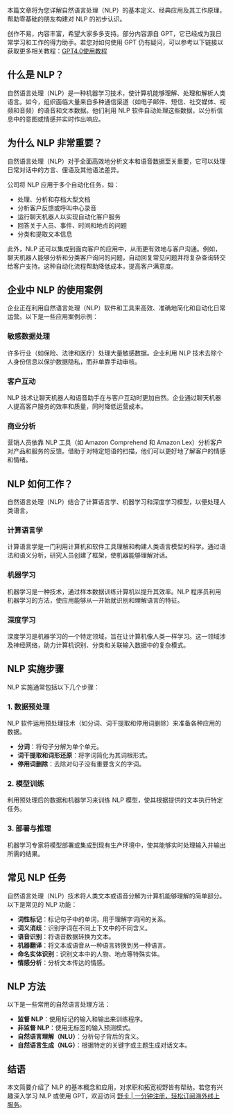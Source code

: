 本篇文章将为您详解自然语言处理（NLP）的基本定义、经典应用及其工作原理，帮助零基础的朋友构建对 NLP 的初步认识。

创作不易，内容丰富，希望大家多多支持。部分内容源自 GPT，它已经成为我日常学习和工作的得力助手。若您对如何使用 GPT 仍有疑问，可以参考以下链接以获取更多相关教程：[GPT4.0使用教程](https://yuuxi777.github.io/2024/02/01/chatgpt/)

## 什么是 NLP？

自然语言处理（NLP）是一种机器学习技术，使计算机能够理解、处理和解析人类语言。如今，组织面临大量来自多种通信渠道（如电子邮件、短信、社交媒体、视频和音频）的语音和文本数据。他们利用 NLP 软件自动处理这些数据，以分析信息中的意图或情感并实时作出响应。

## 为什么 NLP 非常重要？

自然语言处理（NLP）对于全面高效地分析文本和语音数据至关重要，它可以处理日常对话中的方言、俚语及其他语法差异。

公司将 NLP 应用于多个自动化任务，如：
- 处理、分析和存档大型文档
- 分析客户反馈或呼叫中心录音
- 运行聊天机器人以实现自动化客户服务
- 回答关于人员、事件、时间和地点的问题
- 分类和提取文本信息

此外，NLP 还可以集成到面向客户的应用中，从而更有效地与客户沟通。例如，聊天机器人能够分析和分类客户询问的问题，自动回复常见问题并将复杂查询转交给客户支持。这种自动化流程帮助降低成本，提高客户满意度。

## 企业中 NLP 的使用案例

企业正在利用自然语言处理（NLP）软件和工具来高效、准确地简化和自动化日常运营。以下是一些应用案例示例：

### 敏感数据处理

许多行业（如保险、法律和医疗）处理大量敏感数据。企业利用 NLP 技术去除个人身份信息以保护数据隐私，而非单靠手动审核。

### 客户互动

NLP 技术让聊天机器人和语音助手在与客户互动时更加自然。企业通过聊天机器人提高客户服务的效率和质量，同时降低运营成本。

### 商业分析

营销人员依靠 NLP 工具（如 Amazon Comprehend 和 Amazon Lex）分析客户对产品和服务的反馈。借助于对特定短语的扫描，他们可以更好地了解客户的情感和情绪。

## NLP 如何工作？

自然语言处理（NLP）结合了计算语言学、机器学习和深度学习模型，以便处理人类语言。

### 计算语言学

计算语言学是一门利用计算机和软件工具理解和构建人类语言模型的科学。通过语法和语义分析，研究人员创建了框架，使机器能够理解对话。

### 机器学习

机器学习是一种技术，通过样本数据训练计算机以提升其效率。NLP 程序员利用机器学习的方法，使应用能够从一开始就识别和理解语言的特征。

### 深度学习

深度学习是机器学习的一个特定领域，旨在让计算机像人类一样学习。这一领域涉及神经网络，助力计算机识别、分类和关联输入数据中的复杂模式。

## NLP 实施步骤

NLP 实施通常包括以下几个步骤：

### 1. 数据预处理

NLP 软件运用预处理技术（如分词、词干提取和停用词删除）来准备各种应用的数据。
- **分词**：将句子分解为单个单元。
- **词干提取和词形还原**：将字词简化为其词根形式。
- **停用词删除**：去除对句子没有重要含义的字词。

### 2. 模型训练

利用预处理后的数据和机器学习来训练 NLP 模型，使其根据提供的文本执行特定任务。

### 3. 部署与推理

机器学习专家将模型部署或集成到现有生产环境中，使其能够实时处理输入并输出所需的结果。

## 常见 NLP 任务

自然语言处理（NLP）技术将人类文本或语音分解为计算机能够理解的简单部分。以下是常见的 NLP 功能：
- **词性标记**：标记句子中的单词，用于理解字词间的关系。
- **词义消歧**：识别字词在不同上下文中的不同含义。
- **语音识别**：将语音数据转换为文本。
- **机器翻译**：将文本或语音从一种语言转换到另一种语言。
- **命名实体识别**：识别文本中的人物、地点等特殊实体。
- **情感分析**：分析文本传达的情感。

## NLP 方法

以下是一些常用的自然语言处理方法：
- **监督 NLP**：使用标记的输入和输出来训练程序。
- **非监督 NLP**：使用无标签的输入预测模式。
- **自然语言理解（NLU）**：分析句子背后的含义。
- **自然语言生成（NLG）**：根据特定的关键字或主题生成对话文本。

## 结语

本文简要介绍了 NLP 的基本概念和应用，对求职和拓宽视野皆有帮助。若您有兴趣深入学习 NLP 或使用 GPT，欢迎访问 [野卡 | 一分钟注册，轻松订阅海外线上服务](https://bit.ly/bewildcard)。